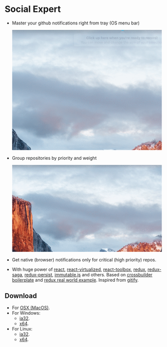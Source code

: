 # Social Expert

- Master your github notifications right from tray (OS menu bar)

  ![Demo](demo-app.gif)

- Group repositories by priority and weight

  ![Demo](demo-settings.gif)

- Get native (browser) notifications only for critical (high priority) repos.

- With huge power of [react](https://github.com/facebook/react), [react-virtualized](https://github.com/bvaughn/react-virtualized), [react-toolbox](https://github.com/react-toolbox/react-toolbox), [redux](https://github.com/reactjs/redux), [redux-saga](https://github.com/yelouafi/redux-saga), [redux-persist](https://github.com/rt2zz/redux-persist), [immutable.js](https://github.com/facebook/immutable-js) and others. Based on [crossbuilder boilerplate](https://github.com/zalmoxisus/crossbuilder) and [redux real world example](https://github.com/reactjs/redux/tree/master/examples/real-world). Inspired from [gitify](https://github.com/ekonstantinidis/gitify).

## Download

- For [OSX (MacOS)](https://github.com/zalmoxisus/social-expert/releases/download/v0.2.0/osx.zip).
- For Windows:
  - [ia32](https://github.com/zalmoxisus/social-expert/releases/download/v0.2.0/win32-ia32.zip).
  - [x64](https://github.com/zalmoxisus/social-expert/releases/download/v0.2.0/win32-x64.zip).
- For Linux:
  - [ia32](https://github.com/zalmoxisus/social-expert/releases/download/v0.2.0/linux-ia32.zip).
  - [x64](https://github.com/zalmoxisus/social-expert/releases/download/v0.2.0/linux-x64.zip).
